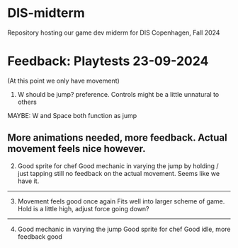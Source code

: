 # DIS-midterm
Repository hosting our game dev miderm for DIS Copenhagen, Fall 2024

# Feedback: Playtests 23-09-2024
(At this point we only have movement)
1) W should be jump? preference. Controls might be a little unnatural to others

MAYBE: W and Space both function as jump

More animations needed, more feedback.
Actual movement feels nice however.
---
2) Good sprite for chef
Good mechanic in varying the jump by holding / just tapping
still no feedback on the actual movement. Seems like we have it.
---
3) Movement feels good once again
Fits well into larger scheme of game.
Hold is a little high, adjust force going down?
---
4) Good mechanic in varying the jump
Good sprite for chef
Good idle, more feedback good